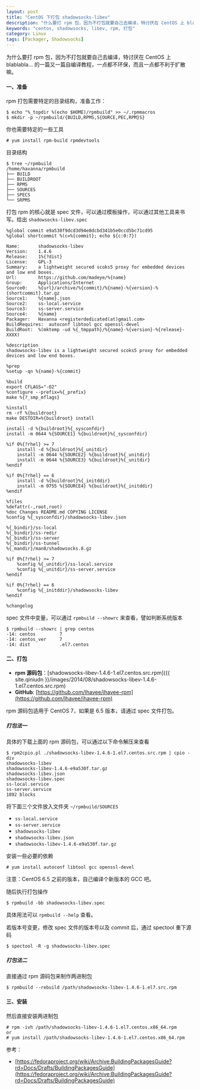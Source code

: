 ```yaml
---
layout: post
title: "CentOS 下打包 shadowsocks-libev"
description: "什么要打 rpm 包，因为不打包就要自己去编译，特讨厌在 CentOS 上 blablabla... 的一篇又一篇自编译教程，一点都不环保，一点都不利于扩散。"
keywords: "centos, shadowsocks, libev, rpm, 打包"
category: Linux
tags: [Packager, Shadowsocks]
---
```


为什么要打 rpm 包，因为不打包就要自己去编译，特讨厌在 CentOS 上 blablabla... 的一篇又一篇自编译教程，一点都不环保，而且一点都不利于扩散嘛。

#### 一、准备

rpm 打包需要特定的目录结构，准备工作：

    $ echo "%_topdir %(echo $HOME)/rpmbuild" >> ~/.rpmmacros
    $ mkdir -p ~/rpmbuild/{BUILD,RPMS,S{OURCE,PEC,RPM}S}

<!-- more -->
你也需要特定的一些工具

    # yum install rpm-build rpmdevtools

目录结构

```
$ tree ~/rpmbuild
/home/havanna/rpmbuild
├── BUILD
├── BUILDROOT
├── RPMS
├── SOURCES
├── SPECS
└── SRPMS
```

打包 rpm 的核心就是 spec 文件，可以通过模板操作，可以通过其他工具来书写。给出 `shadowsocks-libev.spec`

```spec
%global commit e9a530f9dcd3d94e8dcbd341b5e0ccd5bc71cd95
%global shortcommit %(c=%{commit}; echo ${c:0:7})

Name:		shadowsocks-libev
Version:	1.4.6
Release:	1%{?dist}
License:	GPL-3
Summary:	a lightweight secured scoks5 proxy for embedded devices and low end boxes.
Url:		https://github.com/madeye/%{name}
Group:		Applications/Internet
Source0:	%{url}/archive/%{commit}/%{name}-%{version}-%{shortcommit}.tar.gz
Source1:	%{name}.json
Source2:	ss-local.service
Source3:	ss-server.service
Source4:	%{name}
Packager:	Havanna <registerdedicated(at)gmail.com>
BuildRequires:	autoconf libtool gcc openssl-devel
BuildRoot: 	%(mktemp -ud %{_tmppath}/%{name}-%{version}-%{release}-XXXX)

%description
shadowsocks-libev is a lightweight secured scoks5 proxy for embedded devices and low end boxes.

%prep
%setup -qn %{name}-%{commit}

%build
export CFLAGS="-O2"
%configure --prefix=%{_prefix}
make %{?_smp_mflags}

%install
rm -rf %{buildroot}
make DESTDIR=%{buildroot} install

install -d %{buildroot}%{_sysconfdir}
install -m 0644 %{SOURCE1} %{buildroot}%{_sysconfdir}

%if 0%{?rhel} >= 7
	install -d %{buildroot}%{_unitdir}
	install -m 0644 %{SOURCE2} %{buildroot}%{_unitdir}
	install -m 0644 %{SOURCE3} %{buildroot}%{_unitdir}
%endif

%if 0%{?rhel} == 6
	install -d %{buildroot}%{_initddir}
	install -m 0755 %{SOURCE4} %{buildroot}%{_initddir}
%endif

%files
%defattr(-,root,root)
%doc Changes README.md COPYING LICENSE
%config %{_sysconfdir}/shadowsocks-libev.json

%{_bindir}/ss-local
%{_bindir}/ss-redir
%{_bindir}/ss-server
%{_bindir}/ss-tunnel
%{_mandir}/man8/shadowsocks.8.gz

%if 0%{?rhel} >= 7
	%config %{_unitdir}/ss-local.service
	%config %{_unitdir}/ss-server.service
%endif

%if 0%{?rhel} == 6
	%config %{_initddir}/shadowsocks-libev
%endif

%changelog
```

spec 文件中变量，可以通过 `rpmbuild --showrc` 来查看，譬如判断系统版本

    $ rpmbuild --showrc | grep centos
    -14: centos         7
    -14: centos_ver     7
    -14: dist           .el7.centos

#### 二、打包

- **rpm 源码包**：[shadowsocks-libev-1.4.6-1.el7.centos.src.rpm]({{ site.qiniudn }}/images/2014/08/shadowsocks-libev-1.4.6-1.el7.centos.src.rpm)
- **GitHub**: [https://github.com/Ihavee/ihavee-rpm](https://github.com/Ihavee/ihavee-rpm)

rpm 源码包适用于 CentOS 7，如果是 6.5 版本，请通过 spec 文件打包。

##### 打包法一

具体的下载上面的 rpm 源码包，可以通过以下命令解压来查看

    $ rpm2cpio.pl ./shadowsocks-libev-1.4.6-1.el7.centos.src.rpm | cpio -div
    shadowsocks-libev
    shadowsocks-libev-1.4.6-e9a530f.tar.gz
    shadowsocks-libev.json
    shadowsocks-libev.spec
    ss-local.service
    ss-server.service
    1892 blocks

将下面三个文件放入文件夹 `~/rpmbuild/SOURCES`

- `ss-local.service`
- `ss-server.service`
- `shadowsocks-libev`
- `shadowsocks-libev.json`
- `shadowsocks-libev-1.4.6-e9a530f.tar.gz`

安装一些必要的依赖

    # yum install autoconf libtool gcc openssl-devel

注意：CentOS 6.5 之前的版本，自己编译个新版本的 GCC 吧。

随后执行打包操作

    $ rpmbuild -bb shadowsocks-libev.spec

具体用法可以 `rpmbuild --help` 查看。

若版本号变更，修改 spec 文件的版本号以及 commit 后，通过 spectool 重下源码

    $ spectool -R -g shadowsocks-libev.spec

##### 打包法二

直接通过 rpm 源码包来制作两进制包

    $ rpmbuild --rebuild /path/shadowsocks-libev-1.4.6-1.el7.src.rpm

#### 三、安装

然后直接安装两进制包

    # rpm -ivh /path/shadowsocks-libev-1.4.6-1.el7.centos.x86_64.rpm
    or
    # yum install /path/shadowsocks-libev-1.4.6-1.el7.centos.x86_64.rpm

参考：

- [https://fedoraproject.org/wiki/Archive:BuildingPackagesGuide?rd=Docs/Drafts/BuildingPackagesGuide](https://fedoraproject.org/wiki/Archive:BuildingPackagesGuide?rd=Docs/Drafts/BuildingPackagesGuide)
